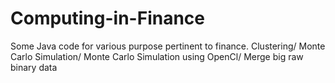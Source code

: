 # Computing-in-Finance
Some Java code for various purpose pertinent to finance.
Clustering/ Monte Carlo Simulation/ Monte Carlo Simulation using OpenCl/ Merge big raw binary data
